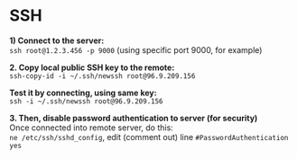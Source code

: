 # SSH

**1\) Connect to the server:**  
`ssh root@1.2.3.456 -p 9000` \(using specific port 9000, for example\)  
  
**2. Copy local public SSH key to the remote:**  
`ssh-copy-id -i ~/.ssh/newssh root@96.9.209.156`    
  
**Test it by connecting, using same key:**  
`ssh -i ~/.ssh/newssh root@96.9.209.156`  

**3. Then, disable password authentication to server \(for security\)**  
Once connected into remote server, do this:  
`ne /etc/ssh/sshd_config`, edit \(comment out\) line `#PasswordAuthentication yes`  



